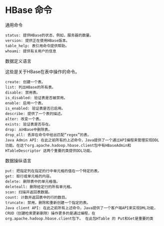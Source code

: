 # HBase 命令

通用命令

    status: 提供HBase的状态，例如，服务器的数量。
    version: 提供正在使用HBase版本。
    table_help: 表引用命令提供帮助。
    whoami: 提供有关用户的信息

数据定义语言

这些是关于HBase在表中操作的命令。

    create: 创建一个表。
    list: 列出HBase的所有表。
    disable: 禁用表。
    is_disabled: 验证表是否被禁用。
    enable: 启用一个表。
    is_enabled: 验证表是否已启用。
    describe: 提供了一个表的描述。
    alter: 改变一个表。
    exists: 验证表是否存在。
    drop: 从HBase中删除表。
    drop_all: 丢弃在命令中给出匹配“regex”的表。
    Java Admin API: 在此之前所有的上述命令，Java提供了一个通过API编程来管理实现DDL功能。在这个org.apache.hadoop.hbase.client包中有HBaseAdmin和HTableDescriptor 这两个重要的类提供DDL功能。

数据操纵语言

    put: 把指定列在指定的行中单元格的值在一个特定的表。
    get: 取行或单元格的内容。
    delete: 删除表中的单元格值。
    deleteall: 删除给定行的所有单元格。
    scan: 扫描并返回表数据。
    count: 计数并返回表中的行的数目。
    truncate: 禁用，删除和重新创建一个指定的表。
    Java client API: 在此之前所有上述命令，Java提供了一个客户端API来实现DML功能，CRUD（创建检索更新删除）操作更多的是通过编程，在org.apache.hadoop.hbase.client包下。 在此包HTable 的 Put和Get是重要的类
